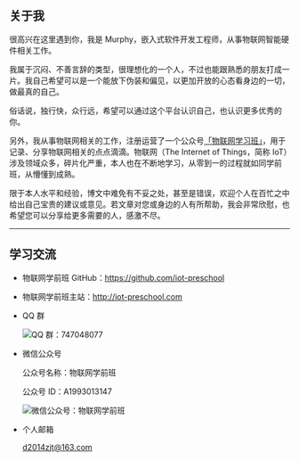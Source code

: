 ## 关于我

很高兴在这里遇到你，我是 Murphy，嵌入式软件开发工程师，从事物联网智能硬件相关工作。

我属于沉闷、不善言辞的类型，很理想化的一个人，不过也能跟熟悉的朋友打成一片。我自己希望可以是一个能放下伪装和偏见，以更加开放的心态看身边的一切，做最真的自己。

俗话说，独行快，众行远，希望可以通过这个平台认识自己，也认识更多优秀的你。

另外，我从事物联网相关的工作，注册运营了一个公众号[「物联网学习班」](https://gitee.com/zhaojuntao/PictureBed/raw/master/blog/IoT-Preschool/WeChat-GongZhongHao.jpg)，用于记录、分享物联网相关的点点滴滴。物联网（The Internet of Things，简称 IoT）涉及领域众多，碎片化严重，本人也在不断地学习，从零到一的过程就如同学前班，从懵懂到成熟。

限于本人水平和经验，博文中难免有不妥之处，甚至是错误，欢迎个人在百忙之中给出自己宝贵的建议或意见。若文章对您或身边的人有所帮助，我会非常欣慰，也希望您可以分享给更多需要的人，感激不尽。

---

## 学习交流

- 物联网学前班 GitHub：https://github.com/iot-preschool
- 物联网学前班主站：http://iot-preschool.com
- QQ 群

    ![QQ 群：747048077](https://gitee.com/zhaojuntao/PictureBed/raw/master/blog/IoT-Preschool/iot-preschool-qrcode.png)

- 微信公众号

    公众号名称：物联网学前班

    公众号 ID：A1993013147

    ![微信公众号：物联网学前班](https://gitee.com/zhaojuntao/PictureBed/raw/master/blog/IoT-Preschool/WeChat-GongZhongHao.jpg)

- 个人邮箱

    d2014zjt@163.com
